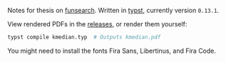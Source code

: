 Notes for thesis on [funsearch](https://github.com/lumi-a/funsearch). Written in [typst](https://typst.app/), currently version `0.13.1`.

View rendered PDFs in the [releases](https://github.com/lumi-a/funsearch-notes/releases), or render them yourself:

```sh
typst compile kmedian.typ  # Outputs kmedian.pdf
```

You might need to install the fonts Fira Sans, Libertinus, and Fira Code.